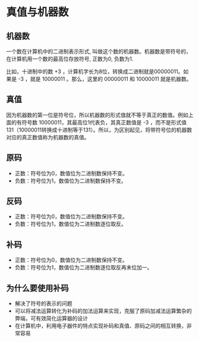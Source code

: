 # 真值与机器数

## 机器数

一个数在计算机中的二进制表示形式, 叫做这个数的机器数。机器数是带符号的，在计算机用一个数的最高位存放符号, 正数为0, 负数为1.

比如，十进制中的数 +3 ，计算机字长为8位，转换成二进制就是00000011。如果是 -3 ，就是 10000011 。那么，这里的 00000011 和 10000011 就是机器数。

## 真值

因为机器数的第一位是符号位，所以机器数的形式值就不等于真正的数值。例如上面的有符号数 10000011，其最高位1代表负，其真正数值是 -3 ，而不是形式值131（10000011转换成十进制等于131）。所以，为区别起见，将带符号位的机器数对应的真正数值称为机器数的真值。

## 原码
- 正数：符号位为0，数值位为二进制数保持不变。
- 负数：符号位为1，数值位为二进制数保持不变。

## 反码
- 正数：符号位为0，数值位为二进制数保持不变。
- 负数：符号位为1，数值位为二进制数逐位取反。

## 补码
- 正数：符号位为0，数值位为二进制数保持不变。
- 负数：符号位为1，数值位为二进制数逐位取反再末位加一。

## 为什么要使用补码
- 解决了符号的表示的问题
- 可以将减法运算转化为补码的加法运算来实现，克服了原码加减法运算繁杂的弊端，可有效简化运算器的设计
- 在计算机中，利用电子器件的特点实现补码和真值、原码之间的相互转换，非常容易


